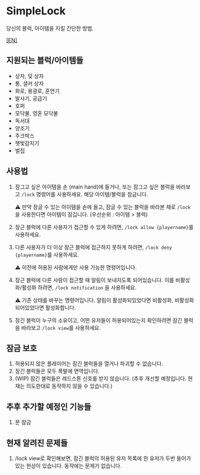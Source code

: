 # SimpleLock
당신의 블럭, 아이템을 지킬 간단한 방법.

[[EN]](../README.md)

## 지원되는 블럭/아이템들
- 상자, 덫 상자
- 통, 셜커 상자
- 화로, 용광로, 훈연기
- 발사기, 공급기
- 호퍼
- 모닥불, 영혼 모닥불
- 독서대
- 양조기
- 주크박스
- 햇빛감지기
- 벌집

## 사용법
1. 잠그고 싶은 아이템을 손 (main hand)에 들거나, 또는 잠그고 싶은 블럭을 바라보고 `/lock` 명령어를 사용하세요. 해당 아이템/블럭을 잠급니다.

   ⚠️ 만약 잠글 수 있는 아이템을 손에 들고, 잠글 수 있는 블럭을 바라본 채로 `/lock`을 사용한다면 아이템이 잠깁니다.
   (우선순위 : 아이템 > 블럭)
2. 잠근 블럭에 다른 사용자가 접근할 수 있게 하려면, `/lock allow {playername}`를 사용하세요.
3. 다른 사용자가 더 이상 잠근 블럭에 접근하지 못하게 하려면, `/lock deny {playername}`를 사용하세요.

   ⚠️ 이전에 허용된 사람에게만 사용 가능한 명령어입니다.
4. 잠근 블럭에 다른 사람이 접근할 때 알림이 보내지도록 되어있습니다. 이를 비활성화/활성화 하려면, `/lock notification` 을 사용하세요.

   ⚠️ 기존 상태를 바꾸는 명령어입니다. 알림이 활성화되있었다면 비활성화, 비활성화 되어있었다면 활성화합니다.
5. 잠긴 블럭이 누구의 소유이고, 어떤 유저들이 허용되어있는지 확인하려면 잠긴 블럭을 바라보고 `/lock view`를 사용하세요.

## 잠금 보호
1. 허용되지 않은 플레이어는 잠긴 블럭들을 열거나 파괴할 수 없습니다.
2. 잠긴 블럭들은 모두 폭발에 면역입니다.
3. (WIP) 잠긴 블럭들은 레드스톤 신호를 받지 않습니다. (추후 개선할 예정입니다. 현재는 의도한대로 동작하지 않을 수 있습니다.)

## 추후 추가할 예정인 기능들
1. 문 잠금

## 현재 알려진 문제들
1. /lock view로 확인해보면, 잠긴 블럭의 허용된 유저 목록에 한 유저가 두번 들어가있는 현상이 있습니다. 동작에는 문제가 없습니다.
